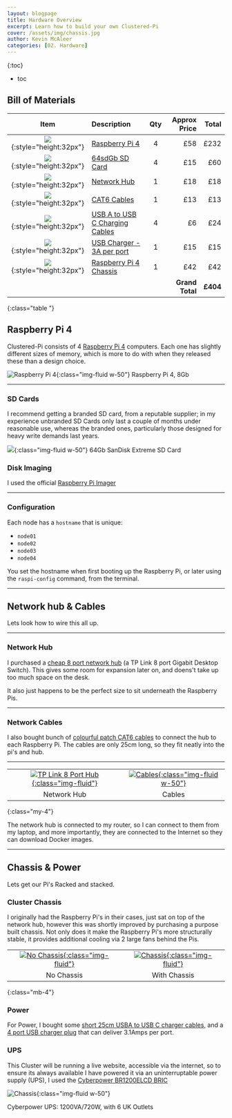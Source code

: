 ```yaml
---
layout: blogpage
title: Hardware Overview
excerpt: Learn how to build your own Clustered-Pi
cover: /assets/img/chassis.jpg
author: Kevin McAleer
categories: [02. Hardware]
---
```


{:toc}
* toc


## Bill of Materials

|Item | Description            | Qty | Approx Price | Total |
|:--:|:---------------|:---:|------------:|-----:|
| ![](/assets/img/raspberry-pi-4.jpg){:style="height:32px"}| [Raspberry Pi 4](https://amzn.to/30SzZw0) |  4  | £58          | £232   |
|![](/assets/img/sd_card.jpg){:style="height:32px"}| [64sdGb SD Card](https://amzn.to/33VboYH) | 4 | £15 | £60 | 
| ![](/assets/img/tp_link_8port_hub.jpg){:style="height:32px"}| [Network Hub](https://amzn.to/3poQp94) | 1 | £18 | £18|
|![](/assets/img/network_cables.jpg){:style="height:32px"}| [CAT6 Cables](https://amzn.to/3FsnSFc) | 1 | £13 | £13 |
|![](/assets/img/usb_cable.jpg){:style="height:32px"}| [USB A to USB C Charging Cables](https://amzn.to/3FsvjfA) | 4 |£6  |£24|
| ![](/assets/img/usb_charger.jpg){:style="height:32px"} | [USB Charger - 3A per port](https://amzn.to/3JehNOY) | 1  | £15  |£15 |
| ![](/assets/img/cluster_chassis.jpg){:style="height:32px"} | [Raspberry Pi 4 Chassis](https://thepihut.com/products/metal-cluster-rack-case-kit-for-raspberry-pi-4?variant=41230817591491&currency=GBP&utm_medium=product_sync&utm_source=google&utm_content=sag_organic&utm_campaign=sag_organic&gclid=Cj0KCQiA2ZCOBhDiARIsAMRfv9IT60o3yFnRcOAhtCzc-M35Q0qapcmBIeexjIhR8EqQ5qvckcffw68aAsajEALw_wcB) | 1 | £42 | £42|
| | | |**Grand Total** |**£404**| 
{:class="table "}


## Raspberry Pi 4
Clustered-Pi consists of 4 [Raspberry Pi 4](https://www.raspberrypi.org) computers. Each one has slightly different sizes of memory, which is more to do with when they released these than a design choice.

![Raspberry Pi 4](/assets/img/raspberry-pi-4.jpg){:class="img-fluid w-50"}
Raspberry Pi 4, 8Gb

---

### SD Cards
I recommend getting a branded SD card, from a reputable supplier; in my experience unbranded SD Cards only last a couple of months under reasonable use, whereas the branded ones, particularly those designed for heavy write demands last years.

![](/assets/img/sd_card.jpg){:class="img-fluid w-50"}
64Gb SanDisk Extreme SD Card

### Disk Imaging

I used the official [Raspberry Pi Imager](https://www.raspberrypi.com/software/)

---

### Configuration
Each node has a `hostname` that is unique:
* `node01`
* `node02`
* `node03`
* `node04`

You set the hostname when first booting up the Raspberry Pi, or later using the `raspi-config` command, from the terminal.

---

## Network hub & Cables
Lets look how to wire this all up.

---

### Network Hub
I purchased a [cheap 8 port network hub](https://amzn.to/3poQp94) (a TP Link 8 port Gigabit Desktop Switch). This gives some room for expansion later on, and doens't take up too much space on the desk. 

It also just happens to be the perfect size to sit underneath the Raspberry Pis.

---

### Network Cables
I also bought bunch of [colourful patch CAT6 cables](https://amzn.to/3FsnSFc) to connect the hub to each Raspberry Pi. The cables are only 25cm long, so they fit neatly into the pi's and hub.

---

|                                                                                                                   |                                                                                                      |
|:-----------------------------------------------------------------------------------------------------------------:|:----------------------------------------------------------------------------------------------------:|
| [![TP Link 8 Port Hub](/assets/img/tp_link_8port_hub.jpg){:class="img-fluid"}](/assets/img/tp_link_8port_hub.jpg) | [![Cables](/assets/img/network_cables.jpg){:class="img-fluid w-50"}](/assets/img/network_cables.jpg) |
|                                                    Network Hub                                                    |                                                Cables                                                |
{:class="my-4"}

The network hub is connected to my router, so I can connect to them from my laptop, and more importantly, they are connected to the Internet so they can download Docker images.

---

## Chassis & Power
Lets get our Pi's Racked and stacked.

### Cluster Chassis
I originally had the Raspberry Pi's in their cases, just sat on top of the network hub, however this was shortly improved by purchasing a purpose built chassis. Not only does it make the Raspberry Pi's more structurally stable, it provides additional cooling via 2 large fans behind the Pis.

|                                                                                             |                                                                                    |
|:-------------------------------------------------------------------------------------------:|:----------------------------------------------------------------------------------:|
| [![No Chassis](/assets/img/no_chassis.jpg){:class="img-fluid"}](/assets/img/no_chassis.jpg) | [![Chassis](/assets/img/chassis.jpg){:class="img-fluid"}](/assets/img/chassis.jpg) |
|                                         No Chassis                                          |                                    With Chassis                                    |
{:class="mb-4"}

### Power

For Power, I bought some [short 25cm USBA to USB C charger cables](https://amzn.to/3FsvjfA), and a [4 port USB charger plug](https://amzn.to/3JehNOY) that can deliver 3.1Amps per port.


### UPS
This Cluster will be running a live website, accessible via the internet, so to ensure its always available I have powered it via an uninterruptable power supply (UPS), I used the [Cyberpower BR1200ELCD BRIC](https://amzn.to/3qo9fMy)


![Chassis](/assets/img/ups.jpg){:class="img-fluid w-50"}

Cyberpower UPS: 1200VA/720W, with 6 UK Outlets